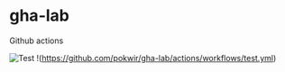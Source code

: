 # gha-lab
Github actions

![Test](https://github.com/pokwir/gha-lab/actions/workflows/test.yml/badge.svg)
!(https://github.com/pokwir/gha-lab/actions/workflows/test.yml)
